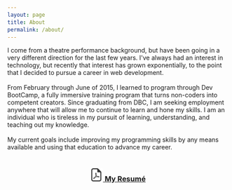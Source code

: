 ```yaml
---
layout: page
title: About
permalink: /about/
---
```


I come from a theatre performance background, but have been going in a very different direction for the last few years. I've always had an interest in technology, but recently that interest has grown exponentially, to the point that I decided to pursue a career in web development.
<br>
<br>
From February through June of 2015, I learned to program through Dev BootCamp, a fully immersive training program that turns non-coders into competent creators. Since graduating from DBC, I am seeking employment anywhere that will allow me to continue to learn and hone my skills. I am an individual who is tireless in my pursuit of learning, understanding, and teaching out my knowledge.
<br>
<br>
My current goals include improving my programming skills by any means available and using that education to advance my career.
<br>
<br>
<center><h3 style="color: black; text-decoration: none;"><a href="http://edwinunger.github.io/EdwinUnger.pdf" target="_blank"><img style="height:30px; width:30px;" src="https://github.com/edwinunger/edwinunger.github.io/blob/master/images/pdf.png?raw=true"> My Resumé</a></h3></center>